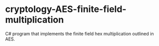 # cryptology-AES-finite-field-multiplication
C# program that implements the finite field hex multiplication outlined in AES.
